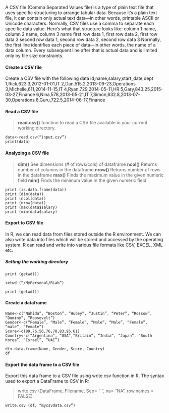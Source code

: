 A CSV file (Comma Separated Values file) is a type of plain text file that uses specific 
structuring to arrange tabular data. Because it’s a plain text file, it can contain only actual text 
data—in other words, printable ASCII or Unicode characters. Normally, CSV files use a comma 
to separate each specific data value. Here’s what that structure looks like: 
column 1 name, column 2 name, column 3 name 
first row data 1, first row data 2, first row data 3 
second row data 1, second row data 2, second row data 3 
Normally, the first line identifies each piece of data—in other words, the name of a data column. 
Every subsequent line after that is actual data and is limited only by file size constraints.


#### Create a CSV file
Create a CSV file with the following data 
id,name,salary,start_date,dept 
1,Rick,623.3,2012-01-01,IT 
2,Dan,515.2,2013-09-23,Operations 
3,Michelle,611,2014-11-15,IT 
4,Ryan,729,2014-05-11,HR 
5,Gary,843.25,2015-03-27,Finance 
6,Nina,578,2013-05-21,IT 
7,Simon,632.8,2013-07-30,Operations 
8,Guru,722.5,2014-06-17,Finance 

#### Read a CSV file
> **read.csv()**  function to read a CSV file available in your current working directory.

```
data<-read.csv(“input.csv”) 
print(data)
```
#### Analyzing a CSV file 
> **dim()**  See  dimensions  (#  of  rows/cols)  of  dataframe 
> **ncol()**  Returns number of columns in the dataframe 
> **nrow()** Returns number of rows in the dataframe 
> **max()**  Finds the maximum value in the given numeric field 
> **min()**  Finds the minimum value in the given numeric field


```
print (is.data.frame(data)) 
print (dim(data)) 
print (ncol(data)) 
print (nrow(data)) 
print (max(data$salary)
print (min(data$salary)
```

#### Export to CSV file 
In R, we can read data from files stored outside the R environment. We can also write data 
into files which will be stored and accessed by the operating system. R can read and write into 
various file formats like CSV, EXCEL, XML etc. 

##### Setting the working directory 
```
print (getwd())
```
```
setwd (“/MyPersonal/RLab”)
```
```
print (getwd())
```
#### Create a dataframe 

```
Name<-c(“Nahida”, “Boston”, “Hubey”, “Justin”, “Peter”, “Rossow”, “Duminy”, “Roosevelt”) 
Gender<-c(“Female”, “Male”, “Female”, “Male”, “Male”, “Female”, “male”, “Female”) 
Score<-c(89,76,56,76,78,83,95,61) 
Country<-c(“Argentina”, “USA”,”Britain”, “India”, “Japan”, “South Korea”, “Israel”, “UAE”)
```
```
df<-data.frame(Name, Gender, Score, Country)
df

```

####  Export the data frame to a CSV file 
Export this data frame to a CSV file using write.csv function in R. The syntax used to 
export a DataFrame to CSV in R: 
> write.csv (DataFrame, Filename, Sep= “ “, na= “NA”, row.names = FALSE)

```
write.csv (df, “mycsvdata.csv”)
```
